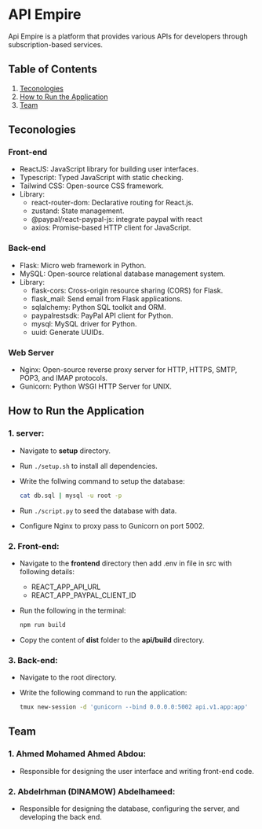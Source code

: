 # API Empire

Api Empire is a platform that provides various APIs for developers through subscription-based services.

## Table of Contents

1. [Teconologies](#teconologies)
2. [How to Run the Application](#run)
3. [Team](#team)

## Teconologies

### Front-end

- ReactJS: JavaScript library for building user interfaces.
- Typescript: Typed JavaScript with static checking.
- Tailwind CSS: Open-source CSS framework.
- Library:
  - react-router-dom: Declarative routing for React.js.
  - zustand: State management.
  - @paypal/react-paypal-js: integrate paypal with react
  - axios: Promise-based HTTP client for JavaScript.

### Back-end

- Flask: Micro web framework in Python.
- MySQL: Open-source relational database management system.
- Library:
  - flask-cors: Cross-origin resource sharing (CORS) for Flask.
  - flask_mail: Send email from Flask applications.
  - sqlalchemy: Python SQL toolkit and ORM.
  - paypalrestsdk: PayPal API client for Python.
  - mysql: MySQL driver for Python.
  - uuid: Generate UUIDs.

### Web Server

- Nginx: Open-source reverse proxy server for HTTP, HTTPS, SMTP, POP3, and IMAP protocols.
- Gunicorn: Python WSGI HTTP Server for UNIX.

## How to Run the Application

### 1. server:

- Navigate to **setup** directory.
- Run `./setup.sh` to install all dependencies.
- Write the follwing command to setup the database:

  ```bash
  cat db.sql | mysql -u root -p
  ```

- Run `./script.py` to seed the database with data.
- Configure Nginx to proxy pass to Gunicorn on port 5002.

### 2. Front-end:

- Navigate to the **frontend** directory then add .env in file in src with following details:
  - REACT_APP_API_URL
  - REACT_APP_PAYPAL_CLIENT_ID
- Run the following in the terminal:

  ```bash
  npm run build
  ```

- Copy the content of **dist** folder to the **api/build** directory.

### 3. Back-end:

- Navigate to the root directory.
- Write the following command to run the application:

  ```bash
  tmux new-session -d 'gunicorn --bind 0.0.0.0:5002 api.v1.app:app'
  ```

## Team

### 1. Ahmed Mohamed Ahmed Abdou:

- Responsible for designing the user interface and writing front-end code.

### 2. Abdelrhman (DINAMOW) Abdelhameed:

- Responsible for designing the database, configuring the server, and developing the back end.
